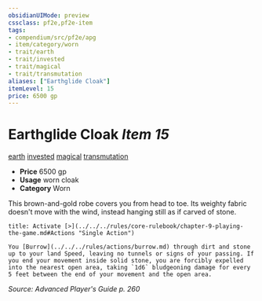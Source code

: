 ```yaml
---
obsidianUIMode: preview
cssclass: pf2e,pf2e-item
tags:
- compendium/src/pf2e/apg
- item/category/worn
- trait/earth
- trait/invested
- trait/magical
- trait/transmutation
aliases: ["Earthglide Cloak"]
itemLevel: 15
price: 6500 gp
---
```

# Earthglide Cloak *Item 15*  
[earth](../../../rules/traits/earth.md)  [invested](../../../rules/traits/invested.md)  [magical](../../../rules/traits/magical.md)  [transmutation](../../../rules/traits/transmutation.md)  

- **Price** 6500 gp
- **Usage** worn cloak
- **Category** Worn

This brown-and-gold robe covers you from head to toe. Its weighty fabric doesn't move with the wind, instead hanging still as if carved of stone.

```ad-embed-ability
title: Activate [>](../../../rules/core-rulebook/chapter-9-playing-the-game.md#Actions "Single Action")

You [Burrow](../../../rules/actions/burrow.md) through dirt and stone up to your land Speed, leaving no tunnels or signs of your passing. If you end your movement inside solid stone, you are forcibly expelled into the nearest open area, taking `1d6` bludgeoning damage for every 5 feet between the end of your movement and the open area.
```

*Source: Advanced Player's Guide p. 260*
